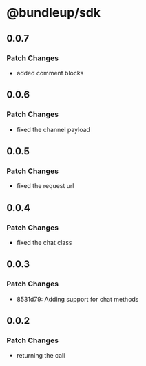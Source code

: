 # @bundleup/sdk

## 0.0.7

### Patch Changes

- added comment blocks

## 0.0.6

### Patch Changes

- fixed the channel payload

## 0.0.5

### Patch Changes

- fixed the request url

## 0.0.4

### Patch Changes

- fixed the chat class

## 0.0.3

### Patch Changes

- 8531d79: Adding support for chat methods

## 0.0.2

### Patch Changes

- returning the call
